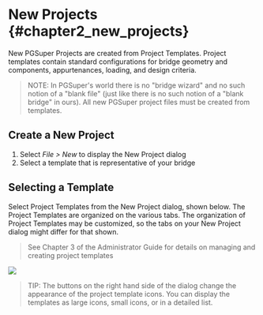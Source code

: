 New Projects {#chapter2_new_projects}
==============================================
New PGSuper Projects are created from Project Templates. Project templates contain standard configurations for bridge geometry and components, appurtenances, loading, and design criteria.

> NOTE: In PGSuper's world there is no "bridge wizard" and no such notion of a "blank file" (just like there is no such notion of a "blank bridge" in ours). All new PGSuper project files must be created from templates.

Create a New Project
--------------------
1. Select *File > New* to display the New Project dialog
2. Select a template that is representative of your bridge

Selecting a Template
--------------------
Select Project Templates from the New Project dialog, shown below. The Project Templates are organized on the various tabs. The organization of Project Templates may be customized, so the tabs on your New Project dialog might differ for that shown.

> See Chapter 3 of the Administrator Guide for details on managing and creating project templates

![](NewProject.bmp)

> TIP: The buttons on the right hand side of the dialog change the appearance of the project template icons. You can display the templates as large icons, small icons, or in a detailed list.

